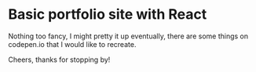 # Basic portfolio site with React


Nothing too fancy, I might pretty it up eventually, there are some things on codepen.io
that I would like to recreate.

Cheers, thanks for stopping by!
